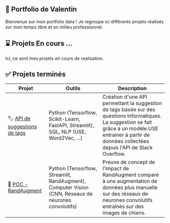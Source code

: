 ## 💼 Portfolio de Valentin

Bienvenue sur mon portfolio data ! Je regroupe ici différents projets réalisés sur mon temps libre et en milieu professionnel.

## ⌛ Projets En cours ...
Ici, ce sont mes projets en cours de realisation.


## ✅ Projets terminés
| Projet  | Outils | Description |
| ------------- | ------------- | ------------- |
| 🏷️ [API de suggestions de tags](https://github.com/vdmt-data/API-Tag-Suggester-StackOverFlow) | Python (Tensorflow, Scikit-Learn, FastAPI, Streamlit), SQL, NLP (USE, Word2Vec, ...) | Création d'une API permettant la suggestion de tags basée sur des questions informatiques. La suggestion se fait grâce à un modèle USE entrainer à partir de données collectées depuis l'API de Stack Overflow. |
| 🔬 [POC - RandAugment](https://github.com/vdmt-data/POC-RandAugment) | Python (Tensorflow, Streamlit, RandAugment), Computer Vision (CNN, Réseaux de neurones convolutifs) | Preuve de concept de l'impact de RandAugment comparé à une augmentation de données plus manuelle sur des réseaux de neurones convolutifs entraînés sur des images de chiens. |
